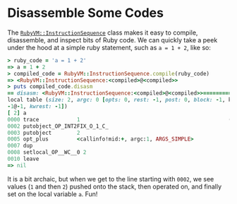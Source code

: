 # Disassemble Some Codes

The
[`RubyVM::InstructionSequence`](http://ruby-doc.org/core-2.2.0/RubyVM/InstructionSequence.html)
class makes it easy to compile, disassemble, and inspect bits of Ruby code.
We can quickly take a peek under the hood at a simple ruby statement, such
as `a = 1 + 2`, like so:

```ruby
> ruby_code = 'a = 1 + 2'
=> a = 1 + 2
> compiled_code = RubyVM::InstructionSequence.compile(ruby_code)
=> <RubyVM::InstructionSequence:<compiled>@<compiled>>
> puts compiled_code.disasm
== disasm: <RubyVM::InstructionSequence:<compiled>@<compiled>>==========
local table (size: 2, argc: 0 [opts: 0, rest: -1, post: 0, block: -1, kw:
-1@-1, kwrest: -1])
[ 2] a
0000 trace            1                                               (   1)
0002 putobject_OP_INT2FIX_O_1_C_
0003 putobject        2
0005 opt_plus         <callinfo!mid:+, argc:1, ARGS_SIMPLE>
0007 dup
0008 setlocal_OP__WC__0 2
0010 leave
=> nil
```

It is a bit archaic, but when we get to the line starting with `0002`, we
see values (`1` and then `2`) pushed onto the stack, then operated on, and
finally set on the local variable `a`. Fun!
